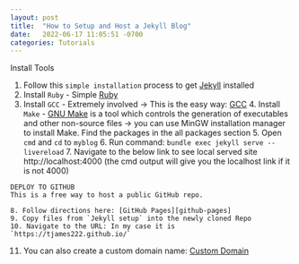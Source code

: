 ```yaml
---
layout: post
title:  "How to Setup and Host a Jekyll Blog"
date:   2022-06-17 11:05:51 -0700
categories: Tutorials
---
```

  Install Tools
  
  1. Follow this `simple installation` process to get [Jekyll][jekyll-docs] installed
  2. Install `Ruby` - Simple [Ruby][ruby]
  3. Install `GCC` - Extremely involved -> This is the easy way: [GCC][gcc] 
	4. Install `Make` - [GNU Make][gnu] is a tool which controls the generation of executables and other non-source files -> you can use MinGW installation manager to install Make. Find the packages in the all packages section
	5. Open `cmd` and `cd` to `myblog`
	6. Run command: `bundle exec jekyll serve --livereload`
	7. Navigate to the below link to see local served site
	http://localhost:4000 (the cmd output will give you the localhost link if it is not 4000)
	
	DEPLOY TO GITHUB
	This is a free way to host a public GitHub repo.
	
	8. Follow directions here: [GitHub Pages][github-pages]
	9. Copy files from `Jekyll setup` into the newly cloned Repo
	10. Navigate to the URL: In my case it is `https://tjames222.github.io/`
  11. You can also create a custom domain name: [Custom Domain][custom-domain]

[jekyll-docs]: https://jekyllrb.com/docs/
[ruby]: https://www.ruby-lang.org/en/downloads/
[gcc]: https://dev.to/gamegods3/how-to-install-gcc-in-windows-10-the-easier-way-422j
[gnu]: https://www.gnu.org/software/make/
[github-pages]: https://pages.github.com/
[custom-domain]: https://docs.github.com/en/pages/configuring-a-custom-domain-for-your-github-pages-site
